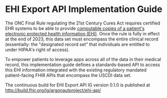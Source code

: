# EHI Export API Implementation Guide

The ONC Final Rule regulating the 21st Century Cures Act requires certified EHR systems to be able to provide [computable copies of a patient's electronic protected health information (EHI)](https://www.healthit.gov/test-method/electronic-health-information-export). Once the rule is fully in effect at the end of 2023, this data set must encompass the entire clinical record (essentially: the "designated record set" that individuals are entitled to under HIPAA's right of access).

To empower patients to leverage apps across all of the data in their medical record, this implementation guide defines a standards-based API to access this EHI information integrated with the existing regulatory mandated patient-facing FHIR APIs that encompass the USCDI data set.

The continuous build for EHI Export API IG version 0.1.0 is published at http://build.fhir.org/ig/argonautproject/ehi-api/
